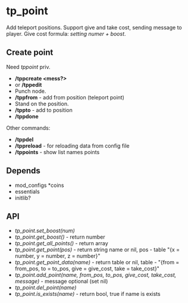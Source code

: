 # tp_point

Add teleport positions. Support give and take cost, sending message to player. Give cost formula: *setting numer + boost*.

## Create point

Need *tppoint* priv.

* **/tppcreate <name> <give> <take> <mess?>**
* or **/tppedit <name>**
* Punch node.
* **/tppfrom** - add from position (teleport point)
* Stand on the position.
* **/tppto** - add to position
* **/tppdone**

Other commands:

* **/tppdel <name>**
* **/tppreload** - for reloading data from config file
* **/tppoints** - show list names points

## Depends

* mod_configs
*coins
* essentials
* initlib?

## API

* *tp_point.set_boost(num)*
* *tp_point.get_boost()* - return number
* *tp_point.get_all_points()* - return array
* *tp_point.get_point(pos)* - return string name or nil, pos - table "{x = number, y = number, z = number}"
* *tp_point.get_point_data(name)* - return table or nil, table - "{from = from_pos, to = to_pos, give = give_cost, take = take_cost}"
* *tp_point.add_point(name, from_pos, to_pos, give_cost, take_cost, message)* - message optional (set nil)
* *tp_point.del_point(name)*
* *tp_point.is_exists(name)* - return bool, true if name is exists
